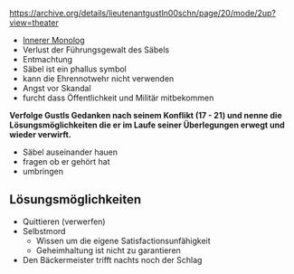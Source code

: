 https://archive.org/details/lieutenantgustln00schn/page/20/mode/2up?view=theater

- [Innerer Monolog](Innerer%20Monolog.md)
- Verlust der Führungsgewalt des Säbels
- Entmachtung
- Säbel ist ein phallus symbol
- kann die Ehrennotwehr nicht verwenden
- Angst vor Skandal
- furcht dass Öffentlichkeit und Militär mitbekommen


**Verfolge Gustls Gedanken nach seinem Konflikt (17 - 21) und nenne die Lösungsmöglichkeiten die er im Laufe seiner Überlegungen erwegt und wieder verwirft.**
- Säbel auseinander hauen
- fragen ob er gehört hat
- umbringen

## Lösungsmöglichkeiten
- Quittieren (verwerfen)
- Selbstmord
	- Wissen um die eigene Satisfactionsunfähigkeit
	- Geheimhaltung ist nicht zu garantieren
- Den Bäckermeister trifft nachts noch der Schlag